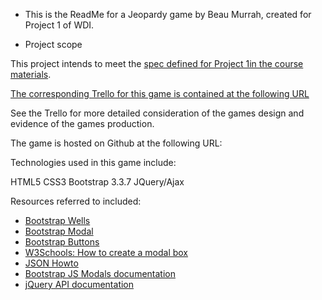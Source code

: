 * This is the ReadMe for a Jeopardy game by Beau Murrah, created for Project 1 of WDI.

* Project scope

This project intends to meet the [spec defined for Project 1in the course materials](https://github.com/ATL-WDI-Curriculum/projects/blob/master/project1.md).

[The corresponding Trello for this game is contained at the following URL](https://trello.com/b/FtyjyTlm/wdi-project-1-jeopardy-beau-murrah)

See the Trello for more detailed consideration of the games design and evidence of the games production.

The game is hosted on Github at the following URL:

Technologies used in this game include:

HTML5
CSS3
Bootstrap 3.3.7
JQuery/Ajax


Resources referred to included:

* [Bootstrap Wells](http://www.w3schools.com/bootstrap/bootstrap_wells.asp)
* [Bootstrap Modal](http://www.w3schools.com/bootstrap/bootstrap_modal.asp)
* [Bootstrap Buttons](http://www.w3schools.com/bootstrap/bootstrap_buttons.asp)
* [W3Schools: How to create a modal box](http://www.w3schools.com/howto/howto_css_modals.asp)
* [JSON Howto](http://www.w3schools.com/json/json_eval.asp)
* [Bootstrap JS Modals documentation](https://getbootstrap.com/javascript/#modals)
* [jQuery API documentation](https://api.jquery.com/)








